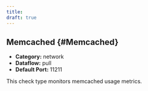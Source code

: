 ```yaml
---
title:
draft: true
---
```


## Memcached {#Memcached}
 * **Category:** network
 * **Dataflow:** pull
 * **Default Port:** 11211

This check type monitors memcached usage metrics.
